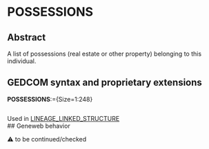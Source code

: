 ﻿# POSSESSIONS
## Abstract
A list of possessions (real estate or other property) belonging to this individual.


## GEDCOM syntax and proprietary extensions

**POSSESSIONS**:={Size=1:248}
<pre>
</pre>
Used in <a href=Ged.LINEAGE_LINKED_STRUCTURE.md>LINEAGE_LINKED_STRUCTURE</a><br />## Geneweb behavior


:warning: to be continued/checked

